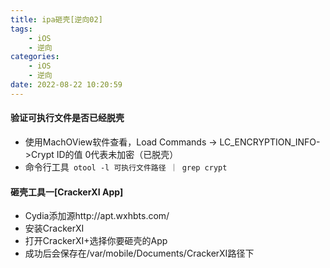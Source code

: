 ```yaml
---
title: ipa砸壳[逆向02]
tags: 
	- iOS
	- 逆向
categories:
	- iOS
	- 逆向
date: 2022-08-22 10:20:59
---
```


#### 验证可执行文件是否已经脱壳
- 使用MachOView软件查看，Load Commands -> LC_ENCRYPTION_INFO->Crypt ID的值 0代表未加密（已脱壳）
- 命令行工具` otool -l 可执行文件路径 ｜ grep crypt`

#### 砸壳工具一[CrackerXI App]
- Cydia添加源http://apt.wxhbts.com/
- 安装CrackerXI
- 打开CrackerXI+选择你要砸壳的App
- 成功后会保存在/var/mobile/Documents/CrackerXI路径下